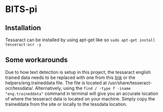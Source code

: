 # BITS-pi

## Installation
Tessaract can be installed by using apt-get like so `sudo apt-get install tesseract-ocr -y`
## Some workarounds
Due to how text detection is setup in this project,
the tessaract english trained data needs to be replaced with one from this 
[link](https://github.com/tesseract-ocr/tessdata/blob/master/eng.traineddata) or the helpers/eng.traineddata file. The 
file is located at /usr/share/tesseract-ocr/tessdata/. Alternatively, using the 
`find / -type f -iname "eng.traineddata"` command in terminal will give you an accurate
location of where the tesseract data is located on your machine. Simply copy the traineddata from the site or locally 
to the tessdata location.